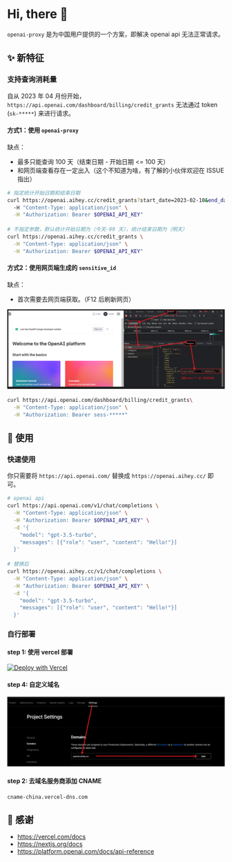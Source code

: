 # Hi, there 👋

`openai-proxy` 是为中国用户提供的一个方案，即解决 openai api 无法正常请求。

## ✨ 新特征

### 支持查询消耗量

自从 2023 年 04 月份开始，`https://api.openai.com/dashboard/billing/credit_grants` 无法通过 token (`sk-*****`) 来进行请求。

#### 方式1：使用 `openai-proxy`

缺点：
- 最多只能查询 100 天（结束日期 - 开始日期 <= 100 天）
- 和网页端查看存在一定出入（这个不知道为啥，有了解的小伙伴欢迎在 ISSUE 指出）

```bash
# 指定统计开始日期和结束日期
curl https://openai.aihey.cc/credit_grants?start_date=2023-02-10&end_date=2023-05-10 \
  -H "Content-Type: application/json" \
  -H "Authorization: Bearer $OPENAI_API_KEY"

# 不指定参数，默认统计开始日期为（今天-99 天），统计结束日期为（明天）
curl https://openai.aihey.cc/credit_grants \
  -H "Content-Type: application/json" \
  -H "Authorization: Bearer $OPENAI_API_KEY"
```

#### 方式2：使用网页端生成的 `sensitive_id` 

缺点：
- 首次需要去网页端获取。（F12 后刷新网页） 

![](assets/Snipaste_2023-05-10_23-07-09.png)

```bash
curl https://api.openai.com/dashboard/billing/credit_grants\
  -H "Content-Type: application/json" \
  -H "Authorization: Bearer sess-*****"
```

## 🎉 使用

### 快速使用

你只需要将 `https://api.openai.com/` 替换成 `https://openai.aihey.cc/` 即可。

```bash
# openai api
curl https://api.openai.com/v1/chat/completions \
  -H "Content-Type: application/json" \
  -H "Authorization: Bearer $OPENAI_API_KEY" \
  -d '{
    "model": "gpt-3.5-turbo",
    "messages": [{"role": "user", "content": "Hello!"}]
  }'

# 替换后
curl https://openai.aihey.cc/v1/chat/completions \
  -H "Content-Type: application/json" \
  -H "Authorization: Bearer $OPENAI_API_KEY" \
  -d '{
    "model": "gpt-3.5-turbo",
    "messages": [{"role": "user", "content": "Hello!"}]
  }'
```

### 自行部署

#### step 1: 使用 vercel 部署

[![Deploy with Vercel](https://vercel.com/button)](https://vercel.com/new/clone?demo-title=openai-proxy&repository-name=openai-proxy&repository-url=https://github.com/UNICKCHENG/openai-proxy&from=github)

#### step 4: 自定义域名

![](assets/Snipaste_2023-05-10_23-14-31.png)

#### step 2: 去域名服务商添加 CNAME
```
cname-china.vercel-dns.com 
```

## 💖 感谢
- <https://vercel.com/docs>
- <https://nextjs.org/docs>
- <https://platform.openai.com/docs/api-reference>